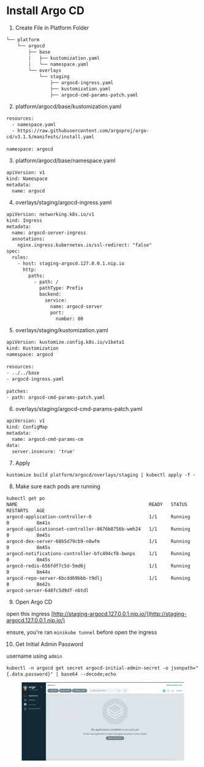 # Install Argo CD

1. Create File in Platform Folder

```
└── platform
    └── argocd
        ├── base
        │   ├── kustomization.yaml
        │   └── namespace.yaml
        └── overlays
            └── staging
                ├── argocd-ingress.yaml
                ├── kustomization.yaml
                ├── argocd-cmd-params-patch.yaml
```

2. platform/argocd/base/kustomization.yaml

```
resources:
  - namespace.yaml
  - https://raw.githubusercontent.com/argoproj/argo-cd/v3.1.5/manifests/install.yaml

namespace: argocd
```

3. platform/argocd/base/namespace.yaml

```
apiVersion: v1
kind: Namespace
metadata:
  name: argocd
```

4. overlays/staging/argocd-ingress.yaml

```
apiVersion: networking.k8s.io/v1
kind: Ingress
metadata:
  name: argocd-server-ingress
  annotations:
    nginx.ingress.kubernetes.io/ssl-redirect: "false"
spec:
  rules:
    - host: staging-argocd.127.0.0.1.nip.io
      http:
        paths:
          - path: /
            pathType: Prefix
            backend:
              service:
                name: argocd-server
                port:
                  number: 80
```

5. overlays/staging/kustomization.yaml

```
apiVersion: kustomize.config.k8s.io/v1beta1
kind: Kustomization
namespace: argocd

resources:
- ../../base
- argocd-ingress.yaml

patches:
- path: argocd-cmd-params-patch.yaml
```

6. overlays/staging/argocd-cmd-params-patch.yaml

```
apiVersion: v1
kind: ConfigMap
metadata:
  name: argocd-cmd-params-cm
data:
  server.insecure: 'true'
```

7. Apply

```
kustomize build platform/argocd/overlays/staging | kubectl apply -f -
```

8. Make sure each pods are running

```
kubectl get po                                                                                                  
NAME                                                READY   STATUS    RESTARTS   AGE
argocd-application-controller-0                     1/1     Running   0          8m41s
argocd-applicationset-controller-8676b8756b-wmh24   1/1     Running   0          8m45s
argocd-dex-server-68b5d79cb9-n8wfm                  1/1     Running   0          8m45s
argocd-notifications-controller-bfc494cf8-bwnps     1/1     Running   0          8m45s
argocd-redis-656fdf7c5d-5md6j                       1/1     Running   0          8m44s
argocd-repo-server-6bcdd69bbb-t9dlj                 1/1     Running   0          8m42s
argocd-server-648fc5d9df-nbtdl  
```

9. Open Argo CD

open this ingress [http://staging-argocd.127.0.0.1.nip.io/](http://staging-argocd.127.0.0.1.nip.io/)

ensure, you're ran `minikube tunnel` before open the ingress

10. Get Initial Admin Password

username using `admin`

```
kubectl -n argocd get secret argocd-initial-admin-secret -o jsonpath="{.data.password}" | base64 --decode;echo
```

<figure><img src="../.gitbook/assets/image.png" alt=""><figcaption></figcaption></figure>
